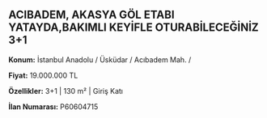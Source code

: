 ## ACIBADEM, AKASYA GÖL ETABI YATAYDA,BAKIMLI KEYİFLE OTURABİLECEĞİNİZ 3+1

**Konum:** İstanbul Anadolu / Üsküdar / Acıbadem Mah. /

**Fiyat:** 19.000.000 TL

**Özellikler:** 3+1 | 130 m² | Giriş Katı

**İlan Numarası:** P60604715
